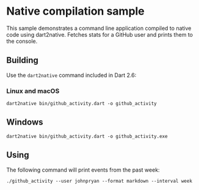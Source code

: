 # Native compilation sample

This sample demonstrates a command line application compiled to native code
using dart2native. Fetches stats for a GitHub user and prints them to the
console.

## Building
Use the `dart2native` command included in Dart 2.6:

### Linux and macOS

```
dart2native bin/github_activity.dart -o github_activity
```

## Windows

```
dart2native bin/github_activity.dart -o github_activity.exe
```

## Using
The following command will print events from the past week:

```
./github_activity --user johnpryan --format markdown --interval week
```

